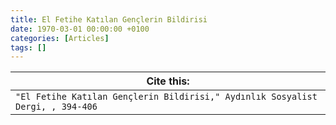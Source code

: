 ```yaml
---
title: El Fetihe Katılan Gençlerin Bildirisi
date: 1970-03-01 00:00:00 +0100
categories: [Articles]
tags: []
---
```




| Cite this:   |
|--------|
| ```"El Fetihe Katılan Gençlerin Bildirisi," Aydınlık Sosyalist Dergi, , 394-406```

 
